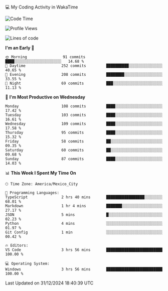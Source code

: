 💻 My Coding Activity in WakaTime
<!--START_SECTION:waka-->
![Code Time](http://img.shields.io/badge/Code%20Time-161%20hrs%207%20mins-blue)

![Profile Views](http://img.shields.io/badge/Profile%20Views-7-blue)

![Lines of code](https://img.shields.io/badge/From%20Hello%20World%20I%27ve%20Written-1.8%20million%20lines%20of%20code-blue)

**I'm an Early 🐤** 

```text
🌞 Morning                91 commits          ████░░░░░░░░░░░░░░░░░░░░░   14.68 % 
🌆 Daytime                252 commits         ██████████░░░░░░░░░░░░░░░   40.65 % 
🌃 Evening                208 commits         ████████░░░░░░░░░░░░░░░░░   33.55 % 
🌙 Night                  69 commits          ███░░░░░░░░░░░░░░░░░░░░░░   11.13 % 
```
📅 **I'm Most Productive on Wednesday** 

```text
Monday                   108 commits         ████░░░░░░░░░░░░░░░░░░░░░   17.42 % 
Tuesday                  103 commits         ████░░░░░░░░░░░░░░░░░░░░░   16.61 % 
Wednesday                109 commits         ████░░░░░░░░░░░░░░░░░░░░░   17.58 % 
Thursday                 95 commits          ████░░░░░░░░░░░░░░░░░░░░░   15.32 % 
Friday                   58 commits          ██░░░░░░░░░░░░░░░░░░░░░░░   09.35 % 
Saturday                 60 commits          ██░░░░░░░░░░░░░░░░░░░░░░░   09.68 % 
Sunday                   87 commits          ████░░░░░░░░░░░░░░░░░░░░░   14.03 % 
```


📊 **This Week I Spent My Time On** 

```text
🕑︎ Time Zone: America/Mexico_City

💬 Programming Languages: 
TypeScript               2 hrs 40 mins       █████████████████░░░░░░░░   68.01 % 
Markdown                 1 hr 4 mins         ███████░░░░░░░░░░░░░░░░░░   27.17 % 
JSON                     5 mins              █░░░░░░░░░░░░░░░░░░░░░░░░   02.23 % 
Python                   4 mins              ░░░░░░░░░░░░░░░░░░░░░░░░░   01.97 % 
Git Config               1 min               ░░░░░░░░░░░░░░░░░░░░░░░░░   00.42 % 

🔥 Editors: 
VS Code                  3 hrs 56 mins       █████████████████████████   100.00 % 

💻 Operating System: 
Windows                  3 hrs 56 mins       █████████████████████████   100.00 % 
```


 Last Updated on 31/12/2024 18:40:39 UTC
<!--END_SECTION:waka-->
